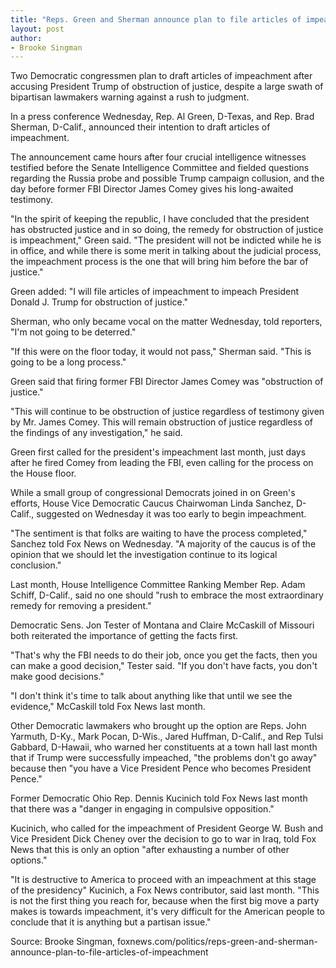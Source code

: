 ```yaml
---
title: "Reps. Green and Sherman announce plan to file articles of impeachment"
layout: post
author:
- Brooke Singman
---
```


Two Democratic congressmen plan to draft articles of impeachment after accusing President Trump of obstruction of justice, despite a large swath of bipartisan lawmakers warning against a rush to judgment.

In a press conference Wednesday, Rep. Al Green, D-Texas, and Rep. Brad Sherman, D-Calif., announced their intention to draft articles of impeachment.

The announcement came hours after four crucial intelligence witnesses testified before the Senate Intelligence Committee and fielded questions regarding the Russia probe and possible Trump campaign collusion, and the day before former FBI Director James Comey gives his long-awaited testimony.

"In the spirit of keeping the republic, I have concluded that the president has obstructed justice and in so doing, the remedy for obstruction of justice is impeachment," Green said. "The president will not be indicted while he is in office, and while there is some merit in talking about the judicial process, the impeachment process is the one that will bring him before the bar of justice."

Green added: "I will file articles of impeachment to impeach President Donald J. Trump for obstruction of justice."

Sherman, who only became vocal on the matter Wednesday, told reporters, "I'm not going to be deterred."

"If this were on the floor today, it would not pass," Sherman said. "This is going to be a long process."

Green said that firing former FBI Director James Comey was "obstruction of justice."

"This will continue to be obstruction of justice regardless of testimony given by Mr. James Comey. This will remain obstruction of justice regardless of the findings of any investigation," he said.

Green first called for the president's impeachment last month, just days after he fired Comey from leading the FBI, even calling for the process on the House floor.

While a small group of congressional Democrats joined in on Green's efforts, House Vice Democratic Caucus Chairwoman Linda Sanchez, D-Calif., suggested on Wednesday it was too early to begin impeachment.

"The sentiment is that folks are waiting to have the process completed," Sanchez told Fox News on Wednesday. "A majority of the caucus is of the opinion that we should let the investigation continue to its logical conclusion."

Last month, House Intelligence Committee Ranking Member Rep. Adam Schiff, D-Calif., said no one should "rush to embrace the most extraordinary remedy for removing a president."

Democratic Sens. Jon Tester of Montana and Claire McCaskill of Missouri both reiterated the importance of getting the facts first.

"That's why the FBI needs to do their job, once you get the facts, then you can make a good decision," Tester said. "If you don't have facts, you don't make good decisions."

"I don't think it's time to talk about anything like that until we see the evidence," McCaskill told Fox News last month.

Other Democratic lawmakers who brought up the option are Reps. John Yarmuth, D-Ky., Mark Pocan, D-Wis., Jared Huffman, D-Calif., and Rep Tulsi Gabbard, D-Hawaii, who warned her constituents at a town hall last month that if Trump were successfully impeached, "the problems don't go away" because then "you have a Vice President Pence who becomes President Pence."

Former Democratic Ohio Rep. Dennis Kucinich told Fox News last month that there was a "danger in engaging in compulsive opposition."

Kucinich, who called for the impeachment of President George W. Bush and Vice President Dick Cheney over the decision to go to war in Iraq, told Fox News that this is only an option "after exhausting a number of other options."

"It is destructive to America to proceed with an impeachment at this stage of the presidency" Kucinich, a Fox News contributor, said last month. "This is not the first thing you reach for, because when the first big move a party makes is towards impeachment, it's very difficult for the American people to conclude that it is anything but a partisan issue."

Source: Brooke Singman, foxnews.com/politics/reps-green-and-sherman-announce-plan-to-file-articles-of-impeachment
